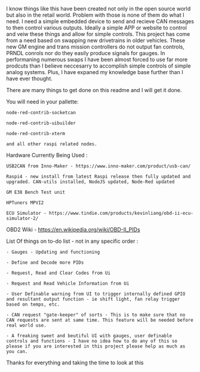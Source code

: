 I know things like this have been created not only in the open source world but also in the retail world. Problem with those is none of them do what I need. I need a simple embedded device to send and recieve CAN messages to then control various outputs. Ideally a simple APP or website to control and veiw these things and allow for simple controls. This project has come from a need based on swapping new drivetrains in older vehicles. These new GM engine and trans mission controllers do not output fan controls, PRNDL conrols nor do they easily produce signals for gauges. In performaning numerous swaps I have been almost forced to use far more prodcuts than I believe neccesarry to accomplish simple controls of simple analog systems. Plus, I have expaned my knowledge base further than I have ever thought.


There are many things to get done on this readme and I will get it done. 

You will need in your pallette:

    node-red-contrib-socketcan
  
    node-red-contrib-uibuilder
  
    node-red-contrib-xterm
  
    and all other raspi related nodes.

Hardware Currently Being Used :
  
    USB2CAN from Inno-Maker - https://www.inno-maker.com/product/usb-can/
  
    Raspi4 - new install from latest Raspi release then fully updated and upgraded. CAN-utils installed, NodeJS updated, Node-Red updated
  
    GM E38 Bench Test unit
  
    HPTuners MPVI2
  
    ECU Simulator - https://www.tindie.com/products/kevinliang/obd-ii-ecu-simulator-2/

OBD2 Wiki - https://en.wikipedia.org/wiki/OBD-II_PIDs

List Of things on to-do list - not in any specific order :
    
    - Gauges - Updating and functioning
    
    - Define and Decode more PIDs 
    
    - Request, Read and Clear Codes from Ui
    
    - Request and Read Vehicle Information from Ui
    
    - User Definable warning from UI to trigger internally defined GPIO and resultant output function - ie shift light, fan relay trigger based on temps, etc.
    
    - CAN request "gate-keeper" of sorts - This is to make sure that no CAN requests are sent at same time. This feature will be needed before real world use.
    
    - A freaking sweet and beutiful UI with gauges, user definable controls and functions - I have no idea how to do any of this so please if you are interested in this project please help as much as you can.







Thanks for everything and taking the time to look at this
